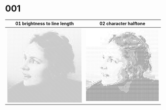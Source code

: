 # 001

01 brightness to line length              |  02 character halftone
:-------------------------:|:-------------------------:
![Agnes](_results/01/agnes.svg)  |  ![Agnes](_results/02/agnes.png)